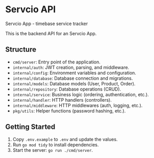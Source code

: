 # Servcio API

Servcio App - timebase service tracker

This is the backend API for an Servcio App.

## Structure

- `cmd/server`: Entry point of the application.
- `internal/auth`: JWT creation, parsing, and middleware.
- `internal/config`: Environment variables and configuration.
- `internal/database`: Database connection and migrations.
- `internal/models`: Database models (User, Product, Order).
- `internal/repository`: Database operations (CRUD).
- `internal/service`: Business logic (ordering, authentication, etc.).
- `internal/handler`: HTTP handlers (controllers).
- `internal/middleware`: HTTP middlewares (auth, logging, etc.).
- `pkg/utils`: Helper functions (password hashing, etc.).

## Getting Started

1. Copy `.env.example` to `.env` and update the values.
2. Run `go mod tidy` to install dependencies.
3. Start the server: `go run ./cmd/server`.
